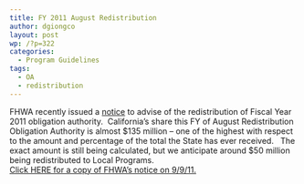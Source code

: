 ```yaml
---
title: FY 2011 August Redistribution
author: dgiongco
layout: post
wp: /?p=322
categories:
  - Program Guidelines
tags:
  - OA
  - redistribution
---
```

FHWA recently issued a <a href="http://www.fhwa.dot.gov/legsregs/directives/notices/n4520211.htm" target="_blank">notice</a> to advise of the redistribution of Fiscal Year 2011 obligation authority.  California&#8217;s share this FY of August Redistribution Obligation Authority is almost $135 million &#8211; one of the highest with respect to the amount and percentage of the total the State has ever received.   The exact amount is still being calculated, but we anticipate around $50 million being redistributed to Local Programs.  
[Click HERE for a copy of FHWA&#8217;s notice on 9/9/11.][1]

 [1]: http://localhost:8888/wp-content/uploads/2014/02/fy11-redistirbution.pdf